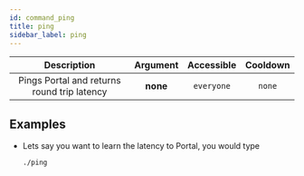 ```yaml
---
id: command_ping
title: ping
sidebar_label: ping
---
```


|                 Description                 | Argument | Accessible | Cooldown |
| :-----------------------------------------: | :------: | :--------: | :------: |
| Pings Portal and returns round trip latency | __none__ | `everyone` |  `none`  |

## Examples

* Lets say you want to learn the latency to Portal, you would type
    ```bash
    ./ping
    ```